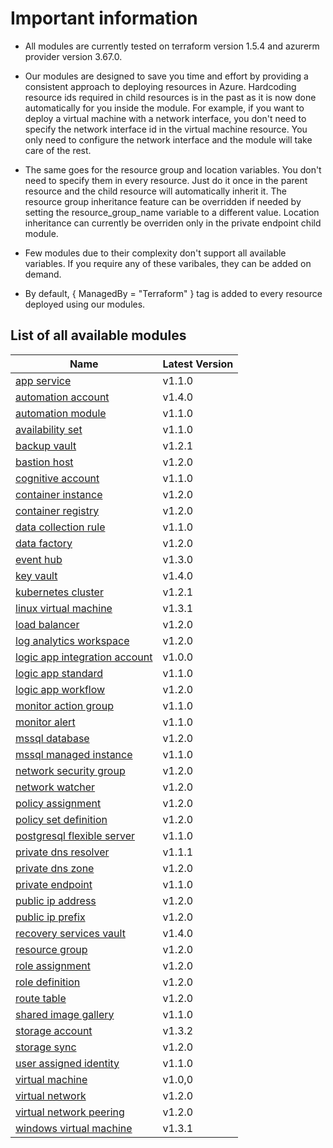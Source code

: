 # Important information
* All modules are currently tested on terraform version 1.5.4 and azurerm provider version 3.67.0.

* Our modules are designed to save you time and effort by providing a consistent approach to deploying resources in Azure. Hardcoding resource ids required in child resources is in the past as it is now done automatically for you inside the module. For example, if you want to deploy a virtual machine with a network interface, you don't need to specify the network interface id in the virtual machine resource. You only need to configure the network interface and the module will take care of the rest.

* The same goes for the resource group and location variables. You don't need to specify them in every resource. Just do it once in the parent resource and the child resource will automatically inherit it. The resource group inheritance feature can be overridden if needed by setting the resource_group_name variable to a different value. Location inheritance can currently be overriden only in the private endpoint child module.

* Few modules due to their complexity don't support all available variables. If you require any of these varibales, they can be added on demand.

* By default, { ManagedBy = "Terraform" } tag is added to every resource deployed using our modules.

## List of all available modules


| Name | Latest Version |
| ---- | -------------- |
| [app service](./app-service/README.md) | v1.1.0 |
| [automation account](./automation-account/README.md) | v1.4.0 |
| [automation module](./automation-module/README.md) | v1.1.0 |
| [availability set](./availability-set/README.md) | v1.1.0 |
| [backup vault](./backup-vault/README.md) | v1.2.1 |
| [bastion host](./bastion-host/README.md) | v1.2.0 |
| [cognitive account](./cognitive-account/README.md) | v1.1.0 |
| [container instance](./container-instance/README.md) | v1.2.0 |
| [container registry](./container-registry/README.md) | v1.2.0 |
| [data collection rule](./data-collection-rule/README.md) | v1.1.0 |
| [data factory](./data-factory/README.md) | v1.2.0 |
| [event hub](./event-hub/README.md) | v1.3.0 |
| [key vault](./key-vault/README.md) | v1.4.0 |
| [kubernetes cluster](./kubernetes-cluster/README.md) | v1.2.1 |
| [linux virtual machine](./linux-virtual-machine/README.md) | v1.3.1 |
| [load balancer](./load-balancer/README.md) | v1.2.0 |
| [log analytics workspace](./log-analytics-workspace/README.md) | v1.2.0 |
| [logic app integration account](./logic-app-integration-account/README.md) | v1.0.0 |
| [logic app standard](./logic-app-standard/README.md) | v1.1.0 |
| [logic app workflow](./logic-app-workflow/README.md) | v1.2.0 |
| [monitor action group](./monitor-action-group/README.md) | v1.1.0 |
| [monitor alert](./monitor-alert/README.md) | v1.1.0 |
| [mssql database](./mssql-database/README.md) | v1.2.0 |
| [mssql managed instance](./mssql-managed-instance/README.md) | v1.1.0 |
| [network security group](./network-security-group/README.md) | v1.2.0 |
| [network watcher](./network-watcher/README.md) | v1.2.0 |
| [policy assignment](./policy-assignment/README.md) | v1.2.0 |
| [policy set definition](./policy-set-definition/README.md) | v1.2.0 |
| [postgresql flexible server](./postgresql-flexible-server/README.md) | v1.1.0 |
| [private dns resolver](./private-dns-resolver/README.md) | v1.1.1 |
| [private dns zone](./private-dns-zone/README.md) | v1.2.0 |
| [private endpoint](./private-endpoint/README.md) | v1.1.0 |
| [public ip address](./public-ip-address/README.md) | v1.2.0 |
| [public ip prefix](./public-ip-prefix/README.md) | v1.2.0 |
| [recovery services vault](./recovery-services-vault/README.md) | v1.4.0 |
| [resource group](./resource-group/README.md) | v1.2.0 |
| [role assignment](./role-assignment/README.md) | v1.2.0 |
| [role definition](./role-definition/README.md) | v1.2.0 |
| [route table](./route-table/README.md) | v1.2.0 |
| [shared image gallery](./shared-image-gallery/README.md) | v1.1.0 |
| [storage account](./storage-account/README.md) | v1.3.2 |
| [storage sync](./storage-sync/README.md) | v1.2.0 |
| [user assigned identity](./user-assigned-identity/README.md) | v1.1.0 |
| [virtual machine](./virtual-machine/README.md) | v1.0,0 |
| [virtual network](./virtual-network/README.md) | v1.2.0 |
| [virtual network peering](./virtual-network-peering/README.md) | v1.2.0 |
| [windows virtual machine](./windows-virtual-machine/README.md) | v1.3.1 |
